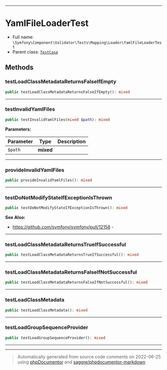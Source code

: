 ***

# YamlFileLoaderTest





* Full name: `\Symfony\Component\Validator\Tests\Mapping\Loader\YamlFileLoaderTest`
* Parent class: [`TestCase`](../../../../../../PHPUnit/Framework/TestCase.md)




## Methods


### testLoadClassMetadataReturnsFalseIfEmpty



```php
public testLoadClassMetadataReturnsFalseIfEmpty(): mixed
```











***

### testInvalidYamlFiles



```php
public testInvalidYamlFiles(mixed $path): mixed
```








**Parameters:**

| Parameter | Type | Description |
|-----------|------|-------------|
| `$path` | **mixed** |  |




***

### provideInvalidYamlFiles



```php
public provideInvalidYamlFiles(): mixed
```











***

### testDoNotModifyStateIfExceptionIsThrown



```php
public testDoNotModifyStateIfExceptionIsThrown(): mixed
```










**See Also:**

* https://github.com/symfony/symfony/pull/12158 - 

***

### testLoadClassMetadataReturnsTrueIfSuccessful



```php
public testLoadClassMetadataReturnsTrueIfSuccessful(): mixed
```











***

### testLoadClassMetadataReturnsFalseIfNotSuccessful



```php
public testLoadClassMetadataReturnsFalseIfNotSuccessful(): mixed
```











***

### testLoadClassMetadata



```php
public testLoadClassMetadata(): mixed
```











***

### testLoadGroupSequenceProvider



```php
public testLoadGroupSequenceProvider(): mixed
```











***


***
> Automatically generated from source code comments on 2022-06-25 using [phpDocumentor](http://www.phpdoc.org/) and [saggre/phpdocumentor-markdown](https://github.com/Saggre/phpDocumentor-markdown)
